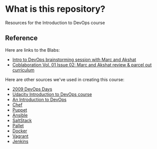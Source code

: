 # What is this repository?
Resources for the Introduction to DevOps course

## Reference
Here are links to the Blabs:
* [Intro to DevOps brainstorming session with Marc and Akshat](https://blab.im/74a2c918a8b94b22a63682c7211209fd)
* [Coblaboration Vol. 01 Issue 02: Marc and Akshat review & parcel out curriculum](https://blab.im/e54f442f2682481392a722440fb2eda5)

Here are other sources we've used in creating this course:
* [2009 DevOps Days](http://www.devopsdays.org/events/2009-ghent/)
* [Udacity Introduction to DevOps course](https://www.udacity.com/course/intro-to-devops--ud611)
* [An Introduction to DevOps](http://devops.com/2014/04/02/introductiontodevops)
* [Chef](https://learn.chef.io/)
* [Puppet](https://learn.puppetlabs.com/category/self-paced-training)
* [Ansible](http://www.ansible.com/resources)
* [SaltStack](https://docs.saltstack.com/en/latest/)
* [Pallet](http://palletops.com/pallet/doc/)
* [Docker](https://training.docker.com/self-paced-training)
* [Vagrant](https://docs.vagrantup.com/v2/)
* [Jenkins](https://jenkins-ci.org/)
